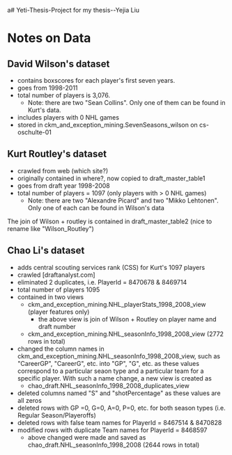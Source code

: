 a# Yeti-Thesis-Project
 for my thesis--Yejia Liu

# Notes on Data

## David Wilson's dataset 

 + contains boxscores for each player's first seven years.
 + goes from 1998-2011
 + total number of players is 3,076.
     + Note: there are two "Sean Collins". Only one of them can be found in Kurt's data.
 + includes players with 0 NHL games
 + stored in ckm_and_exception_mining.SevenSeasons_wilson on cs-oschulte-01
 
 ## Kurt Routley's dataset
 
 + crawled from web (which site?)
 + originally contained in where?, now copied to draft_master_table1
 + goes from draft year 1998-2008
 + total number of players = 1097 (only players with > 0 NHL games)
     + Note: there are two "Alexandre Picard" and two "Mikko Lehtonen". Only one of each can be found in Wilson's data
 
 The join of Wilson + routley is contained in draft_master_table2 (nice to rename like "Wilson_Routley")
 
## Chao Li's dataset

+ adds central scouting services rank (CSS) for Kurt's 1097 players
+ crawled [draftanalyst.com]
+ eliminated 2 duplicates, i.e. PlayerId = 8470678 & 8469714
+ total number of players 1095
+ contained in two views
  + ckm_and_exception_mining.NHL_playerStats_1998_2008_view (player features only)
      + the above view is join of Wilson + Routley on player name and draft number
  + ckm_and_exception_mining.NHL_seasonInfo_1998_2008_view  (2772 rows in total)
+ changed the column names in ckm_and_exception_mining.NHL_seasonInfo_1998_2008_view, such as "CareerGP", "CareerG", etc. into "GP", "G", etc. as these values correspond to a particular seaon type and a particular team for a specific player. With such a name change, a new view is created as    
  + chao_draft.NHL_seasonInfo_1998_2008_duplicates_view
+ deleted columns named "S" and "shotPercentage" as these values are all zeros
+ deleted rows with GP =0, G=0, A=0, P=0, etc. for both season types (i.e. Regular Season/Playeroffs)
+ deleted rows with false team names for PlayerId = 8467514 &  8470828
+ modified rows with duplicate Team names for PlayerId = 8468597
  + above changed were made and saved as chao_draft.NHL_seasonInfo_1998_2008 (2644 rows in total)
  
